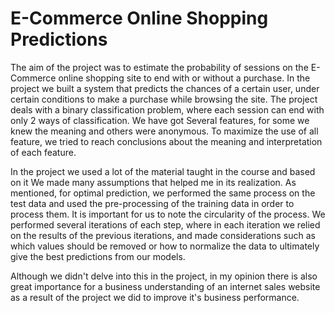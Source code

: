 # E-Commerce Online Shopping Predictions

The aim of the project was to estimate the probability of sessions on the E-Commerce online shopping site to end with or without a purchase.
In the project we built a system that predicts the chances of a certain user, under certain conditions to make a purchase while browsing the site.
The project deals with a binary classification problem, where each session can end with only 2 ways of classification.
We have got Several features, for some we knew the meaning and others were anonymous. To maximize the use of all feature, we tried to reach conclusions about the meaning and interpretation of each feature.

In the project we used a lot of the material taught in the course and based on it We made many assumptions that helped me in its realization.
As mentioned, for optimal prediction, we performed the same process on the test data and used the pre-processing of the training data in order to process them.
It is important for us to note the circularity of the process. We performed several iterations of each step, where in each iteration we relied on the results of the previous iterations, and made considerations such as which values should be removed or how to normalize the data to ultimately give the best predictions from our models.

Although we didn't delve into this in the project, in my opinion there is also great importance for a business understanding of an internet sales website as a result of the project we did to improve it's business performance.
